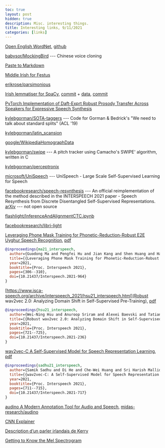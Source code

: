 ```yaml
---
toc: true
layout: post
hidden: true
description: Misc. interesting things.
title: Interesting links, 9/11/2021
categories: [links]
---
```


[Open English WordNet](https://en-word.net/), [github](https://github.com/globalwordnet/english-wordnet)

[babysor/MockingBird](https://github.com/babysor/MockingBird) --- Chinese voice cloning

[Paste to Markdown](https://euangoddard.github.io/clipboard2markdown/)

[Middle Irish for Festus](https://gist.github.com/jimregan/3700a3f23c052a8bdd16aa06c39b4ac4)

[erikrose/parsimonious](https://github.com/erikrose/parsimonious)

[Irish lemmatiser for SpaCy](https://github.com/explosion/spaCy/pull/9102),
[commit](https://github.com/explosion/spaCy/commit/8fe525beb5b9d0948e52de0f0aeb87df01287e65) +
[data](https://github.com/explosion/spacy-lookups-data/pull/29),
[commit](https://github.com/explosion/spacy-lookups-data/commit/eddebae271a7d4a6543c02ff632f4c13d46ab156)

[PyTorch Implementation of Daft-Exprt Robust Prosody Transfer Across Speakers for Expressive Speech Synthesis](https://reposhub.com/python/deep-learning/keonlee9420-Daft-Exprt.html)

[kylebgorman/SOTA-taggers](https://github.com/kylebgorman/SOTA-taggers) --- Code for Gorman & Bedrick's "We need to talk about standard splits" (ACL '19)

[kylebgorman/latin_scansion](https://github.com/kylebgorman/latin_scansion)

[google/WikipediaHomographData](https://github.com/google/WikipediaHomographData)

[kylebgorman/swipe](https://github.com/kylebgorman/swipe) --- A pitch tracker using Camacho's SWIPE' algorithm, written in C

[kylebgorman/perceptronix](https://github.com/kylebgorman/perceptronix)

[microsoft/UniSpeech](https://github.com/microsoft/UniSpeech) --- UniSpeech - Large Scale Self-Supervised Learning for Speech

[facebookresearch/speech-resynthesis](https://github.com/facebookresearch/speech-resynthesis) --- An official reimplementation of the method described in the INTERSPEECH 2021 paper - Speech Resynthesis from Discrete Disentangled Self-Supervised Representations.
[arXiv](https://arxiv.org/abs/2104.00355) --- not open source

[flashlight/InferenceAndAlignmentCTC.ipynb](https://github.com/flashlight/flashlight/blob/main/flashlight/app/asr/tutorial/notebooks/InferenceAndAlignmentCTC.ipynb)

[facebookresearch/libri-light](https://github.com/facebookresearch/libri-light)

[Leveraging Phone Mask Training for Phonetic-Reduction-Robust E2E Uyghur Speech Recognition](https://www.isca-speech.org/archive/interspeech_2021/ma21_interspeech.html),
[pdf](https://www.isca-speech.org/archive/pdfs/interspeech_2021/ma21_interspeech.pdf)

```bibtex
@inproceedings{ma21_interspeech,
  author={Guodong Ma and Pengfei Hu and Jian Kang and Shen Huang and Hao Huang},
  title={{Leveraging Phone Mask Training for Phonetic-Reduction-Robust E2E Uyghur Speech Recognition}},
  year=2021,
  booktitle={Proc. Interspeech 2021},
  pages={306--310},
  doi={10.21437/Interspeech.2021-964}
}
```

[https://www.isca-speech.org/archive/interspeech_2021/hsu21_interspeech.html](Robust wav2vec 2.0: Analyzing Domain Shift in Self-Supervised Pre-Training),
[pdf](https://www.isca-speech.org/archive/pdfs/interspeech_2021/hsu21_interspeech.pdf)
```bibtex
@inproceedings{hsu21_interspeech,
  author={Wei-Ning Hsu and Anuroop Sriram and Alexei Baevski and Tatiana Likhomanenko and Qiantong Xu and Vineel Pratap and Jacob Kahn and Ann Lee and Ronan Collobert and Gabriel Synnaeve and Michael Auli},
  title={{Robust wav2vec 2.0: Analyzing Domain Shift in Self-Supervised Pre-Training}},
  year=2021,
  booktitle={Proc. Interspeech 2021},
  pages={721--725},
  doi={10.21437/Interspeech.2021-236}
}
```

[wav2vec-C A Self-Supervised Model for Speech Representation Learning](https://www.isca-speech.org/archive/interspeech_2021/sadhu21_interspeech.html),
[pdf](https://www.isca-speech.org/archive/pdfs/interspeech_2021/sadhu21_interspeech.pdf)

```bibtex
@inproceedings{sadhu21_interspeech,
  author={Samik Sadhu and Di He and Che-Wei Huang and Sri Harish Mallidi and Minhua Wu and Ariya Rastrow and Andreas Stolcke and Jasha Droppo and Roland Maas},
  title={{wav2vec-C: A Self-Supervised Model for Speech Representation Learning}},
  year=2021,
  booktitle={Proc. Interspeech 2021},
  pages={711--715},
  doi={10.21437/Interspeech.2021-717}
}
```

[audino A Modern Annotation Tool for Audio and Speech](https://arxiv.org/abs/2006.05236),
[midas-research/audino](https://github.com/midas-research/audino)

[CNN Explainer](https://poloclub.github.io/cnn-explainer/)

[Description d’un parler irlandais de Kerry](https://fr.wikisource.org/wiki/Description_d%E2%80%99un_parler_irlandais_de_Kerry)

[Getting to Know the Mel Spectrogram](https://towardsdatascience.com/getting-to-know-the-mel-spectrogram-31bca3e2d9d0)
